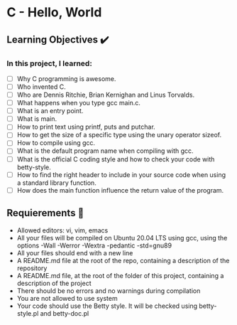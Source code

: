 # C - Hello, World

## Learning Objectives :heavy_check_mark:

### In this project, I learned:

- [ ] Why C programming is awesome.
- [ ] Who invented C.
- [ ] Who are Dennis Ritchie, Brian Kernighan and Linus Torvalds.
- [ ] What happens when you type gcc main.c.
- [ ] What is an entry point.
- [ ] What is main.
- [ ] How to print text using printf, puts and putchar.
- [ ] How to get the size of a specific type using the unary operator sizeof.
- [ ] How to compile using gcc.
- [ ] What is the default program name when compiling with gcc.
- [ ] What is the official C coding style and how to check your code with betty-style.
- [ ] How to find the right header to include in your source code when using a standard library function.
- [ ] How does the main function influence the return value of the program.

## Requierements :page_with_curl:

- Allowed editors: vi, vim, emacs
- All your files will be compiled on Ubuntu 20.04 LTS using gcc, using the options -Wall -Werror -Wextra -pedantic -std=gnu89
- All your files should end with a new line
- A README.md file at the root of the repo, containing a description of the repository
- A README.md file, at the root of the folder of this project, containing a description of the project
- There should be no errors and no warnings during compilation
- You are not allowed to use system
- Your code should use the Betty style. It will be checked using betty-style.pl and betty-doc.pl
